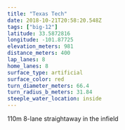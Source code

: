 ```yaml
---
title: "Texas Tech"
date: 2018-10-21T20:58:20.548Z
tags: ["big-12"]
latitude: 33.5872816
longitude: -101.87725
elevation_meters: 981
distance_meters: 400
lap_lanes: 8
home_lanes: 8
surface_type: artificial
surface_color: red
turn_diameter_meters: 66.4
turn_radius_b_meters: 31.84
steeple_water_location: inside
---
```


110m 8-lane straightaway in the infield
